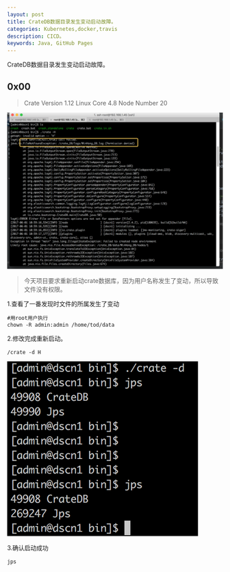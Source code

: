 ```yaml
---
layout: post
title: CrateDB数据目录发生变动启动故障。
categories: Kubernetes,docker,travis
description: CICD。
keywords: Java, GitHub Pages
---
```


CrateDB数据目录发生变动启动故障。

## 0x00

> Crate Version 1.12
> Linux Core 4.8
> Node Number 20

![](/images/QQ20170601-114658@2x.png)

> 今天项目要求重新启动crate数据库，因为用户名称发生了变动，所以导致文件没有权限。

1.查看了一番发现时文件的所属发生了变动

```$xslt
#用root用户执行
chown -R admin:admin /home/tod/data

```

2.修改完成重新启动。

```$xslt
/crate -d H
```


![](/images/QQ20170601-115231@2x.png)



3.确认启动成功

```$xslt
jps
```


